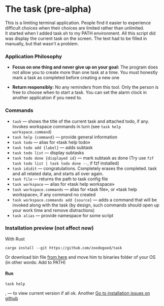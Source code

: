 # The task (pre-alpha)
This is a limiting terminal application. People find it easier to experience difficult choices when their choices are limited rather than unlimited.  
It started when I added task.sh to my PATH environment. All this script did was display the current task on the screen. The text had to be filled in manually, but that wasn't a problem.

### Application Philosophy  
- **Focus on one thing and never give up on your goal:**
The program does not allow you to create more than one task at a time. You must honestly mark a task as completed before creating a new one

- **Return responsibly:**
No any reminders from this tool. Only the person is free to choose when to start a task. You can set the alarm clock in another application if you need to.

### Commands
- `task` — shows the title of the current task and attached todo, if any. Invokes workspace commands in turn (see `task help workspace.command`)  
- `task help {command}` — provide general information
- `task todo` — alias for «task help todo»
- `task todo add {label}` — adds subtask
- `task todo list` — display subtasks
- `task todo done {displayed id}` — mark subtask as done (Try use `fzf task todo list | task todo done --`, if fzf installed)
- `task ididit` — congratulations. Completely erases the completed. task and all related data, and starts all over again.
- `task file` — returns the path to task config file
- `task workspace` — alias for «task help workspace»
- `task workspace.commands` — alias for «task file», or «task help workspace», if any command no created
- `task workspace.commands add {source}` — adds a command that will be invoked along with the task (by design, such commands should open up your work time and remove distractions)
- `task alias` — provide namespace for some script


### Installation preview (not affect now)
With Rust
```
cargo install --git https://github.com/zoodogood/task
```

Or download bin file [from here](#) and move him to binaries folder of your OS (in other words: Add to PATH)
#### Run
```
task help
```
, — to view current version if all ok. Another [Go to installation issues on github](https://github.com/zoodogood/task/discussions/1)
